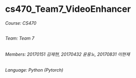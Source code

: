 # cs470_Team7_VideoEnhancer

###### Course: CS470 
###### Team: Team 7
###### Members: 20170151 김재현, 20170432 윤웅노, 20170831 이현재
###### Language: Python (Pytorch)


